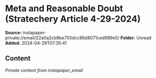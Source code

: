 # Meta and Reasonable Doubt (Stratechery Article 4-29-2024)

**Source:** instapaper-private://email/22a0a2cb8be750dcc86d8071ced989e0/
**Folder:** Unread
**Added:** 2024-04-29T07:35:41




## Content
*Private content from instapaper_email*
